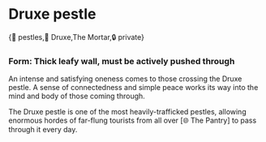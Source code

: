 # Druxe pestle

{🚪 pestles,🌱 Druxe,The Mortar,🔒 private}

### **Form**: Thick leafy wall, must be actively pushed through

An intense and satisfying oneness comes to those crossing the Druxe pestle. A sense of connectedness and simple peace works its way into the mind and body of those coming through.

The Druxe pestle is one of the most heavily-trafficked pestles, allowing enormous hordes of far-flung tourists from all over [🌐 The Pantry] to pass through it every day.
